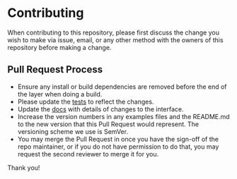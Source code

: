 # Contributing

When contributing to this repository, please first discuss the change you wish to make via issue, email, or any other method with the owners of this repository before making a change.

## Pull Request Process

 - Ensure any install or build dependencies are removed before the end of the layer when doing a build.
 - Please update the [tests](./HexCore.Tests) to reflect the changes.
 - Update the [docs](./Docs) with details of changes to the interface.
 - Increase the version numbers in any examples files and the README.md to the new version that this Pull Request would represent. The versioning scheme we use is SemVer.
 - You may merge the Pull Request in once you have the sign-off of the repo maintainer, or if you do not have permission to do that, you may request the second reviewer to merge it for you.
 
 Thank you!
